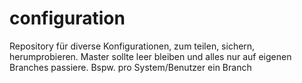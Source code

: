 # configuration
Repository für diverse Konfigurationen, zum teilen, sichern, herumprobieren.
Master sollte leer bleiben und alles nur auf eigenen Branches passiere. Bspw. pro System/Benutzer ein Branch

